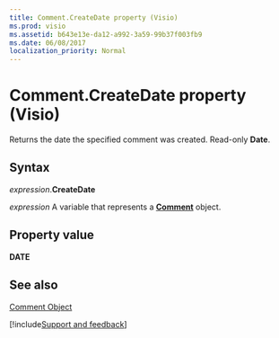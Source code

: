 ```yaml
---
title: Comment.CreateDate property (Visio)
ms.prod: visio
ms.assetid: b643e13e-da12-a992-3a59-99b37f003fb9
ms.date: 06/08/2017
localization_priority: Normal
---
```



# Comment.CreateDate property (Visio)

Returns the date the specified comment was created. Read-only  **Date**.


## Syntax

_expression_.**CreateDate**

_expression_ A variable that represents a **[Comment](Visio.Comment.md)** object.


## Property value

 **DATE**


## See also


[Comment Object](Visio.comment.md)

[!include[Support and feedback](~/includes/feedback-boilerplate.md)]